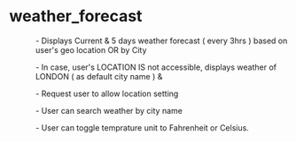 # weather_forecast
<ul>
    <ol> - Displays Current & 5 days weather forecast ( every 3hrs ) based on user's geo location OR by City</ol>
    <ol> - In case, user's LOCATION IS not accessible, displays weather of LONDON ( as default city name ) &</ol>
    <ol> - Request user to allow location setting</ol>
    <ol> - User can search weather by city name</ol>
    <ol> - User can toggle temprature unit to Fahrenheit or Celsius. </ol>
</ul>


